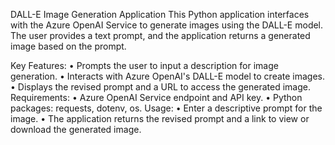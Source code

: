 DALL-E Image Generation Application
This Python application interfaces with the Azure OpenAI Service to generate images using the DALL-E model. The user provides a text prompt, and the application returns a generated image based on the prompt.

Key Features:
    • Prompts the user to input a description for image generation.
    • Interacts with Azure OpenAI's DALL-E model to create images.
    • Displays the revised prompt and a URL to access the generated image.
Requirements:
    • Azure OpenAI Service endpoint and API key.
    • Python packages: requests, dotenv, os.
Usage:
    • Enter a descriptive prompt for the image.
    • The application returns the revised prompt and a link to view or download the generated image.
